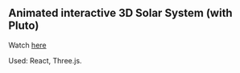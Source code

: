 ## Animated interactive 3D Solar System (with Pluto)

Watch [here](https://annluschik.github.io/ThreeJS-Solar-System/)

Used: React, Three.js.
